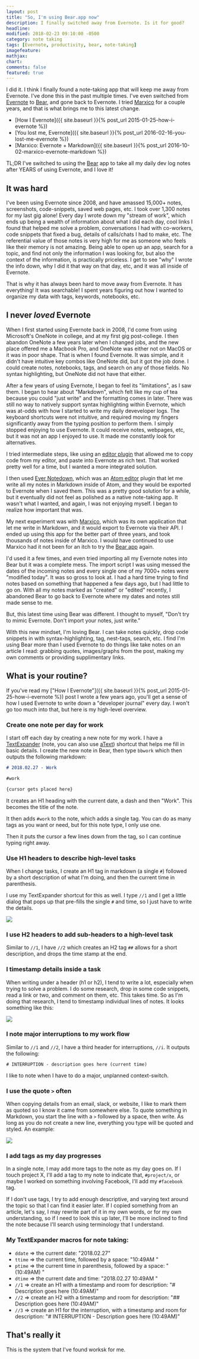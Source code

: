 ```yaml
---
layout: post
title: "So, I'm using Bear.app now"
description: I finally switched away from Evernote. Is it for good?
headline:
modified: 2018-02-23 09:10:00 -0500
category: note taking
tags: [Evernote, productivity, bear, note-taking]
imagefeature:
mathjax:
chart:
comments: false
featured: true
---
```


I did it. I think I finally found a note-taking app that will keep me away from Evernote. I've done this in the past multiple times. I've even switched from [Evernote](http://evernote.com/) to [Bear](http://www.bear-writer.com/), and gone back to Evernote. I tried [Marxico](https://marxi.co/) for a couple years, and that is what brings me to this latest change.

* [How I Evernote]({{ site.baseurl }}{% post_url 2015-01-25-how-i-evernote %})
* [You lost me, Evernote]({{ site.baseurl }}{% post_url 2016-02-16-you-lost-me-evernote %})
* [Marxico: Evernote + Markdown]({{ site.baseurl }}{% post_url 2016-10-02-marxico-evernote-markdown %})

TL;DR I've switched to using the [Bear](http://www.bear-writer.com/) app to take all my daily dev log notes after YEARS of using Evernote, and I love it!

## It was hard
I've been using Evernote since 2008, and have amassed 15,000+ notes, screenshots, code-snippets, saved web pages, etc. I took over 1,300 notes for my last gig alone! Every day I wrote down my "stream of work", which ends up being a wealth of information about what I did each day, cool links I found that helped me solve a problem, conversations I had with co-workers, code snippets that fixed a bug, details of calls/chats I had to make, etc. The referential value of those notes is very high for me as someone who feels like their memory is not amazing. Being able to open up an app, search for a topic, and find not only the information I was looking for, but also the context of the information, is practically priceless. I get to see "why" I wrote the info down, why I did it that way on that day, etc, and it was all inside of Evernote.

That is why it has always been hard to move away from Evernote. It has everything! It was searchable! I spent years figuring out how I wanted to organize my data with tags, keywords, notebooks, etc.

## I never *loved* Evernote

When I first started using Evernote back in 2008, I'd come from using Microsoft's OneNote in college, and at my first gig post-college. I then abandon OneNote a few years later when I changed jobs, and the new place offered me a Macbook Pro, and OneNote was either not on MacOS or it was in poor shape. That is when I found Evernote. It was simple, and it didn't have intuitive key combos like OneNote did, but it got the job done. I could create notes, notebooks, tags, and search on any of those fields. No syntax highlighting, but OneNote did not have that either.

After a few years of using Evernote, I began to feel its "limitations", as I saw them. I began to hear about "Markdown", which felt like my cup of tea because you could "just write" and the formatting comes in later. There was still no way to natively support syntax highlighting within Evernote, which was at-odds with how I started to write my daily deveveloper logs. The keyboard shortcuts were not intuitive, and required moving my fingers significantly away from the typing position to perform them. I simply stopped enjoying to use Evernote. It could receive notes, webpages, etc, but it was not an app I enjoyed to use. It made me constantly look for alternatives.

I tried intermediate steps, like using an [editor plugin](https://atom.io/packages/copy-as-rtf) that allowed me to copy code from my editor, and paste into Evernote as rich text. That worked pretty well for a time, but I wanted a more integrated solution.

I then used [Ever Notedown](https://atom.io/packages/ever-notedown), which was an [Atom editor](https://atom.io/) plugin that let me write all my notes in Markdown inside of Atom, and they would be exported to Evernote when I saved them. This was a pretty good solution for a while, but it eventually did not feel as polished as a native note-taking app. It wasn't what I wanted, and again, I was not enjoying myself. I began to realize how important that was.

My next experiment was with [Marxico](https://marxi.co/), which was its own application that let me write in Markdown, and it would export to Evernote via their API. I ended up using this app for the better part of three years, and took thousands of notes inside of Marxico. I would have continued to use Marxico had it not been for an itch to try the [Bear app](http://www.bear-writer.com/) again.

I'd used it a few times, and even tried importing all my Evernote notes into Bear but it was a complete mess. The import script I was using messed the dates of the incoming notes and every single one of my 7000+ notes were "modified today". It was so gross to look at. I had a hard time trying to find notes based on something that happened a few days ago, but I had little to go on. With all my notes marked as "created" or "edited" recently, I abandoned Bear to go back to Evernote where my dates and notes still made sense to me.

But, this latest time using Bear was different. I thought to myself, "Don't try to mimic Evernote. Don't import your notes, just write."

With this new mindset, I'm loving Bear. I can take notes quickly, drop code snippets in with syntax-highlighting, tag, nest-tags, search, etc. I find I'm using Bear more than I used Evernote to do things like take notes on an article I read: grabbing quotes, images/graphs from the post, making my own comments or providing supplimentary links.

## What is your routine?

If you've read my ["How I Evernote"]({{ site.baseurl }}{% post_url 2015-01-25-how-i-evernote %}) post I wrote a few years ago, you'll get a sense of how I used Evernote to write down a "developer journal" every day. I won't go too much into that, but here is my high-level overview.

### Create one note per day for work
I start off each day by creating a new note for my work. I have a [TextExpander](https://textexpander.com/) (note, you can also use [aText](http://www.trankynam.com/atext/)) shortcut that helps me fill in basic details. I create the new note in Bear, then type `bbwork` which then outputs the following markdown:

```markdown
# 2018.02.27 - Work

#work

{cursor gets placed here}
```

It creates an H1 heading with the current date, a dash and then "Work". This becomes the title of the note.

It then adds `#work` to the note, which adds a single tag. You can do as many tags as you want or need, but for this note type, I only use one.

Then it puts the cursor a few lines down from the tag, so I can continue typing right away.

### Use H1 headers to describe high-level tasks
When I change tasks, I create an H1 tag in markdown (a single `#`) followed by a short description of what I'm doing, and then the current time in parenthesis.

I use my TextExpander shortcut for this as well. I type `//1` and I get a little dialog that pops up that pre-fills the single `#` and time, so I just have to write the details.

<img src="/assets/photos/20180227/textexpander-dialog.png"/>

### I use H2 headers to add sub-headers to a high-level task
Similar to `//1`, I have `//2` which creates an H2 tag `##` allows for a short description, and drops the time stamp at the end.

### I timestamp details inside a task
When writing under a header (h1 or h2), I tend to write a lot, especially when trying to solve a problem. I do some research, drop in some code snippets, read a link or two, and comment on them, etc. This takes time. So as I'm doing that research, I tend to timestamp individual lines of notes. It looks something like this:

<img src="/assets/photos/20180227/example-note.jpg"/>

### I note major interruptions to my work flow
Similar to `//1` and `//2`, I have a third header for interruptions, `//i`. It outputs the following:

`# INTERRUPTION - description goes here (current time)`

I like to note when I have to do a major, unplanned context-switch.

### I use the quote `>` often
When copying details from an email, slack, or website, I like to mark them as quoted so I know it came from somewhere else. To quote something in Markdown, you start the line with a `>` followed by a space, then write. As long as you do not create a new line, everything you type will be quoted and styled. An example:

<img src="/assets/photos/20180227/quote-example.jpg"/>

### I add tags as my day progresses
In a single note, I may add more tags to the note as my day goes on. If I touch project X, I'll add a tag to my note to indicate that, `#project/x`, or maybe I worked on something involving Facebook, I'll add my `#facebook` tag.

If I don't use tags, I try to add enough descriptive, and varying text around the topic so that I can find it easier later. If I copied something from an article, let's say, I may rewrite part of it in my own words, or for my own understanding, so if I need to look this up later, I'll be more inclined to find the note because I'll search using terminology that I understand.

### My TextExpander macros for note taking:

- `ddate` => the current date: "2018.02.27"
- `ttime` => the current time, followed by a space: "10:49AM "
- `ptime` => the current time in parenthesis, followed by a space: "(10:49AM) "
- `dtime` => the current date and time: "2018.02.27 10:49AM "
- `//1` => create an H1 with a timestamp and room for description: "# Description goes here (10:49AM)"
- `//2` => create an H2 with a timestamp and room for description: "## Description goes here (10:49AM)"
- `//3` => create an H1 for the interruption, with a timestamp and room for description: "# INTERRUPTION - Description goes here (10:49AM)"

## That's really it
This is the system that I've found worksk for me.
